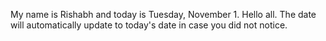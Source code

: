 My name is Rishabh and today is Tuesday, November 1. Hello all. The date will automatically update to today's date in case you did not notice.
